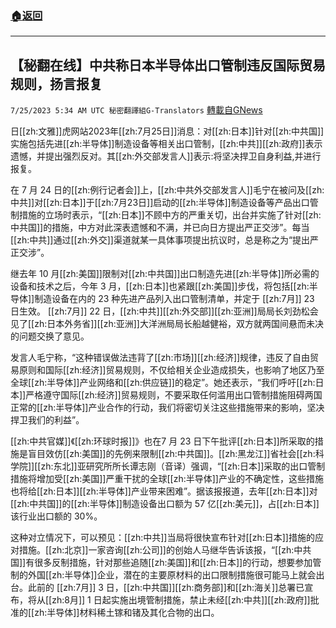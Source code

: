 ###  [:house:返回](README.md)
---


## 【秘翻在线】中共称日本半导体出口管制违反国际贸易规则，扬言报复
`7/25/2023 5:34 AM UTC 秘密翻譯組G-Translators` [轉載自GNews](https://gnews.org/articles/1485502)

日[[zh:文雅]]虎网站2023年[[zh:7月25日]]消息：对[[zh:日本]]针对[[zh:中共国]]实施包括先进[[zh:半导体]]制造设备等相关出口管制，[[zh:中共]][[zh:政府]]表示遗憾，并提出强烈反对。其[[zh:外交部发言人]]表示:将坚决捍卫自身利益,并进行报复。

在 7 月 24 日的[[zh:例行记者会]]上，[[zh:中共外交部发言人]]毛宁在被问及[[zh:中共]]对[[zh:日本]]于[[zh:7月23日]]启动的[[zh:半导体]]制造设备等产品出口管制措施的立场时表示，“[[zh:日本]]不顾中方的严重关切，出台并实施了针对[[zh:中共国]]的措施，中方对此深表遗憾和不满，并已向日方提出严正交涉”。每当[[zh:中共]]通过[[zh:外交]]渠道就某一具体事项提出抗议时，总是称之为“提出严正交涉”。

继去年 10 月[[zh:美国]]限制对[[zh:中共国]]出口制造先进[[zh:半导体]]所必需的设备和技术之后，今年 3 月，[[zh:日本]]也紧跟[[zh:美国]]步伐，将包括[[zh:半导体]]制造设备在内的 23 种先进产品列入出口管制清单，并定于 [[zh:7月]] 23 日生效。 [[zh:7月]] 22 日，[[zh:中共]][[zh:外交部]][[zh:亚洲]]局局长刘劲松会见了[[zh:日本外务省]][[zh:亚洲]]大洋洲局局长船越健裕，双方就两国间悬而未决的问题交换了意见。

发言人毛宁称，“这种错误做法违背了[[zh:市场]][[zh:经济]]规律，违反了自由贸易原则和国际[[zh:经济]]贸易规则，不仅给相关企业造成损失，也影响了地区乃至全球[[zh:半导体]]产业网络和[[zh:供应链]]的稳定”。她还表示，“我们呼吁[[zh:日本]]严格遵守国际[[zh:经济]]贸易规则，不要采取任何滥用出口管制措施阻碍两国正常的[[zh:半导体]]产业合作的行动，我们将密切关注这些措施带来的影响，坚决捍卫我们的利益”。

[[zh:中共官媒]]《[[zh:环球时报]]》也在7 月 23 日下午批评[[zh:日本]]所采取的措施是盲目效仿[[zh:美国]]的先例来限制[[zh:中共国]]。[[zh:黑龙江]]省社会[[zh:科学院]][[zh:东北]]亚研究所所长谭志刚（音译）强调，“[[zh:日本]]采取的出口管制措施将增加受[[zh:美国]]严重干扰的全球[[zh:半导体]]产业的不确定性，这些措施也将给[[zh:日本]][[zh:半导体]]产业带来困难”。据该报报道，去年[[zh:日本]]对[[zh:中共国]]的[[zh:半导体]]制造设备出口额为 57 亿[[zh:美元]]，占[[zh:日本]]该行业出口额的 30%。

这种对立情况下，可以预见：[[zh:中共]]当局将很快宣布针对[[zh:日本]]措施的应对措施。[[zh:北京]]一家咨询[[zh:公司]]的创始人马继华告诉该报，“[[zh:中共国]]有很多反制措施，针对那些追随[[zh:美国]]和[[zh:日本]]的行动，想要参加管制的外国[[zh:半导体]]企业，潜在的主要原材料的出口限制措施很可能马上就会出台。此前的 [[zh:7月]] 3 日，[[zh:中共国]][[zh:商务部]]和[[zh:海关]]总署已宣布，将从[[zh:8月]] 1 日起实施出境管制措施，禁止未经[[zh:中共]][[zh:政府]]批准的[[zh:半导体]]材料稀土镓和锗及其化合物的出口。
